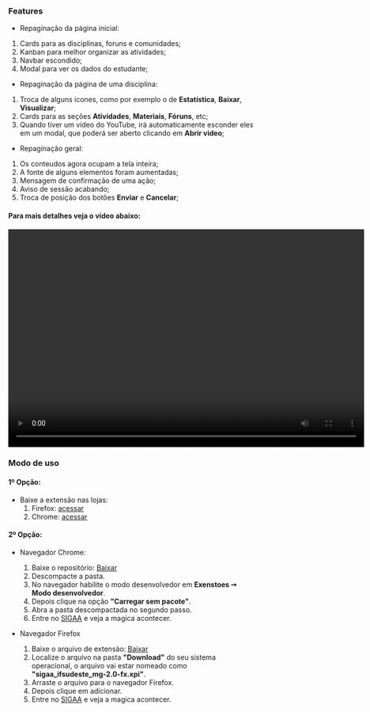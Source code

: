 ### Features
- Repaginação da página inicial:
 1. Cards para as disciplinas, foruns e comunidades;
 2. Kanban para melhor organizar as atividades;
 3. Navbar escondido;
 4. Modal para ver os dados do estudante;

- Repaginação da página de uma disciplina:
 1. Troca de alguns icones, como por exemplo o de **Estatística**, **Baixar**, **Visualizar**;
 2. Cards para as seções **Atividades**, **Materiais**, **Fóruns**, etc;
 3. Quando tiver um vídeo do YouTube, irá automaticamente esconder eles em um modal, que poderá ser aberto clicando em **Abrir video**;

- Repaginação geral:
 1. Os conteudos agora ocupam a tela inteira;
 2. A fonte de alguns elementos foram aumentadas;
 3. Mensagem de confirmação de uma ação;
 4. Aviso de sessão acabando;
 5. Troca de posição dos botões **Enviar** e **Cancelar**; 

#### Para mais detalhes veja o vídeo abaixo:
<video width="720" height="440" controls>
  <source src="./video/video.mp4" type="video/mp4">
  <source src="./video/video.mp4" type="video/ogg">
  Your browser does not support the video tag.
</video>

### Modo de uso

#### 1º Opção:
- Baixe a extensão nas lojas:
    1. Firefox: [acessar](https://addons.mozilla.org/pt-BR/firefox/addon/sigaa-ifsudeste-mg/)
    2. Chrome: [acessar](https://chrome.google.com/webstore/detail/sigaa-ifsudeste-mg/beadbogpcinefmgiilnogaplgchelene)

#### 2º Opção:
- Navegador Chrome:
  1. Baixe o repositório: [Baixar](https://github.com/matheuswr89/SIGAA-ifsudeste-extensao/archive/refs/heads/main.zip)
    2. Descompacte a pasta.
    3. No navegador habilite o modo desenvolvedor em **Exenstoes ➙ Modo desenvolvedor**.
    4. Depois clique na opção **"Carregar sem pacote"**.
    5. Abra a pasta descompactada no segundo passo.
    6. Entre no [SIGAA](https://sig.ifsudestemg.edu.br) e veja a magica acontecer.

- Navegador Firefox
  1. Baixe o arquivo de extensão: [Baixar](https://github.com/matheuswr89/SIGAA-ifsudeste-extensao/raw/master/firefox/sigaa_ifsudeste_mg-2.0-fx.xpi)
    2. Localize o arquivo na pasta **"Download"** do seu sistema operacional, o arquivo vai estar nomeado como **"sigaa_ifsudeste_mg-2.0-fx.xpi"**.
    3. Arraste o arquivo para o navegador Firefox.
    4. Depois clique em adicionar.
    5. Entre no [SIGAA](https://sig.ifsudestemg.edu.br) e veja a magica acontecer.
